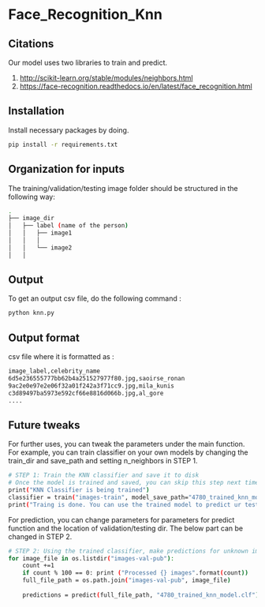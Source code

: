 # Face_Recognition_Knn

## Citations

Our model uses two libraries to train and predict.

1. http://scikit-learn.org/stable/modules/neighbors.html
2. https://face-recognition.readthedocs.io/en/latest/face_recognition.html

## Installation

Install necessary packages by doing.

```bash
pip install -r requirements.txt
```

## Organization for inputs

The training/validation/testing image folder should be structured in the following way:

````bash
.
├── image_dir
│   ├── label (name of the person)
│   │   ├── image1
│   │   │   
│   │   └── image2
│   │      
````

## Output

To get an output csv file, do the following command :

````bash
python knn.py  
````

## Output format

csv file where it is formatted as : 

````bash
image_label,celebrity_name
6d5e236555777bb62b4a251527977f80.jpg,saoirse_ronan
9ac2e0e97e2e06f32a01f242a3f71cc9.jpg,mila_kunis
c3d89497ba5973e592cf66e8816d066b.jpg,al_gore
....
````

## Future tweaks

For further uses, you can tweak the parameters under the main function. 
For example, you can train classifier on your own models by changing the train_dir and save_path and setting n_neighbors in STEP 1. 

````bash
# STEP 1: Train the KNN classifier and save it to disk
# Once the model is trained and saved, you can skip this step next time.
print("KNN Classifier is being trained")
classifier = train("images-train", model_save_path="4780_trained_knn_model.clf", n_neighbors=1)
print("Traing is done. You can use the trained model to predict ur test data now. ")
````

For prediction, you can change parameters for parameters for predict function and the location of validation/testing dir. The below part can be changed in STEP 2.

````bash
# STEP 2: Using the trained classifier, make predictions for unknown images
for image_file in os.listdir("images-val-pub"):
    count +=1
    if count % 100 == 0: print ("Processed {} images".format(count))
    full_file_path = os.path.join("images-val-pub", image_file)
    
    predictions = predict(full_file_path, "4780_trained_knn_model.clf")
````




